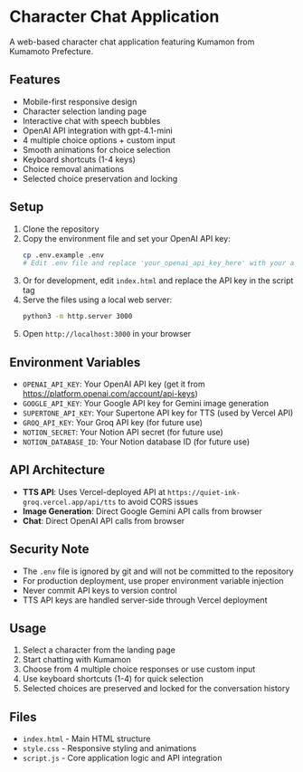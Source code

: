 # Character Chat Application

A web-based character chat application featuring Kumamon from Kumamoto Prefecture.

## Features

- Mobile-first responsive design
- Character selection landing page
- Interactive chat with speech bubbles
- OpenAI API integration with gpt-4.1-mini
- 4 multiple choice options + custom input
- Smooth animations for choice selection
- Keyboard shortcuts (1-4 keys)
- Choice removal animations
- Selected choice preservation and locking

## Setup

1. Clone the repository
2. Copy the environment file and set your OpenAI API key:
   ```bash
   cp .env.example .env
   # Edit .env file and replace 'your_openai_api_key_here' with your actual API key
   ```
3. Or for development, edit `index.html` and replace the API key in the script tag
4. Serve the files using a local web server:
   ```bash
   python3 -m http.server 3000
   ```
5. Open `http://localhost:3000` in your browser

## Environment Variables

- `OPENAI_API_KEY`: Your OpenAI API key (get it from https://platform.openai.com/account/api-keys)
- `GOOGLE_API_KEY`: Your Google API key for Gemini image generation
- `SUPERTONE_API_KEY`: Your Supertone API key for TTS (used by Vercel API)
- `GROQ_API_KEY`: Your Groq API key (for future use)
- `NOTION_SECRET`: Your Notion API secret (for future use)
- `NOTION_DATABASE_ID`: Your Notion database ID (for future use)

## API Architecture

- **TTS API**: Uses Vercel-deployed API at `https://quiet-ink-groq.vercel.app/api/tts` to avoid CORS issues
- **Image Generation**: Direct Google Gemini API calls from browser
- **Chat**: Direct OpenAI API calls from browser

## Security Note

- The `.env` file is ignored by git and will not be committed to the repository
- For production deployment, use proper environment variable injection
- Never commit API keys to version control
- TTS API keys are handled server-side through Vercel deployment

## Usage

1. Select a character from the landing page
2. Start chatting with Kumamon
3. Choose from 4 multiple choice responses or use custom input
4. Use keyboard shortcuts (1-4) for quick selection
5. Selected choices are preserved and locked for the conversation history

## Files

- `index.html` - Main HTML structure
- `style.css` - Responsive styling and animations
- `script.js` - Core application logic and API integration
